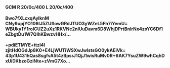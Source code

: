 #### GCM R 20/0c/400 L 20/0c/400
**Bwo7fXLcxqAyIknM**<br/>**CNy9upjYO106IJ5ZUflowGRdJTUO3yWZeL5Fh7iYemU=**<br/>**WBUky1Y1rolCUZ2uXz1RKVNc2nIUuDavm6D8WhjDPrtBnIrNx4zoYC6Df1eZbgtDu1W7QlhKBwzvHHx/...**<br/><br/>
**+pdiETMYE+ttzl4I**<br/>**zjitHdOGdJp8K0+E4LjWUTiWSXwJwlstsGO0ykAEiVk=**<br/>**43p1U431hQas8sgfvA5t4zBpsrJ1QjJ1wisRuMv0R+6AK7YsuZW9whCqhDxUiDKbzoGziNte+zVmG7Xo...**